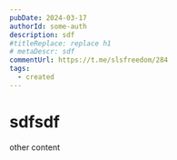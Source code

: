 ```yaml
---
pubDate: 2024-03-17
authorId: some-auth
description: sdf
#titleReplace: replace h1
# metaDescr: sdf
commentUrl: https://t.me/slsfreedom/284
tags:
  - created
---
```


# sdfsdf

other content
